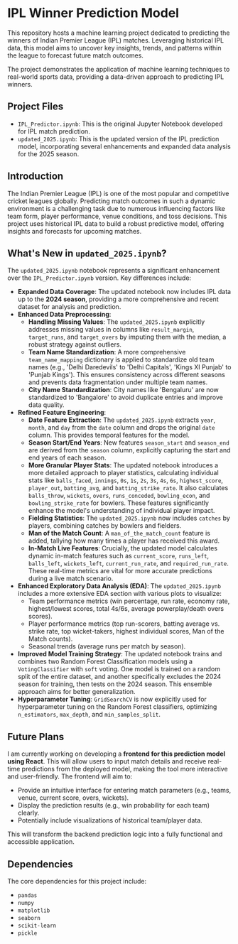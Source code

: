 # IPL Winner Prediction Model

This repository hosts a machine learning project dedicated to predicting the winners of Indian Premier League (IPL) matches. Leveraging historical IPL data, this model aims to uncover key insights, trends, and patterns within the league to forecast future match outcomes.

The project demonstrates the application of machine learning techniques to real-world sports data, providing a data-driven approach to predicting IPL winners.

## Project Files

* `IPL_Predictor.ipynb`: This is the original Jupyter Notebook developed for IPL match prediction.
* `updated_2025.ipynb`: This is the updated version of the IPL prediction model, incorporating several enhancements and expanded data analysis for the 2025 season.

## Introduction

The Indian Premier League (IPL) is one of the most popular and competitive cricket leagues globally. Predicting match outcomes in such a dynamic environment is a challenging task due to numerous influencing factors like team form, player performance, venue conditions, and toss decisions. This project uses historical IPL data to build a robust predictive model, offering insights and forecasts for upcoming matches.

## What's New in `updated_2025.ipynb`?

The `updated_2025.ipynb` notebook represents a significant enhancement over the `IPL_Predictor.ipynb` version. Key differences include:

* **Expanded Data Coverage**: The updated notebook now includes IPL data up to the **2024 season**, providing a more comprehensive and recent dataset for analysis and prediction.
* **Enhanced Data Preprocessing**:
    * **Handling Missing Values**: The `updated_2025.ipynb` explicitly addresses missing values in columns like `result_margin`, `target_runs`, and `target_overs` by imputing them with the median, a robust strategy against outliers.
    * **Team Name Standardization**: A more comprehensive `team_name_mapping` dictionary is applied to standardize old team names (e.g., 'Delhi Daredevils' to 'Delhi Capitals', 'Kings XI Punjab' to 'Punjab Kings'). This ensures consistency across different seasons and prevents data fragmentation under multiple team names.
    * **City Name Standardization**: City names like 'Bengaluru' are now standardized to 'Bangalore' to avoid duplicate entries and improve data quality.
* **Refined Feature Engineering**:
    * **Date Feature Extraction**: The `updated_2025.ipynb` extracts `year`, `month`, and `day` from the `date` column and drops the original `date` column. This provides temporal features for the model.
    * **Season Start/End Years**: New features `season_start` and `season_end` are derived from the `season` column, explicitly capturing the start and end years of each season.
    * **More Granular Player Stats**: The updated notebook introduces a more detailed approach to player statistics, calculating individual stats like `balls_faced`, `innings`, `0s`, `1s`, `2s`, `3s`, `4s`, `6s`, `highest_score`, `player_out`, `batting_avg`, and `batting_strike_rate`. It also calculates `balls_throw`, `wickets`, `overs`, `runs_conceded`, `bowling_econ`, and `bowling_strike_rate` for bowlers. These features significantly enhance the model's understanding of individual player impact.
    * **Fielding Statistics**: The `updated_2025.ipynb` now includes `catches` by players, combining catches by bowlers and fielders.
    * **Man of the Match Count**: A `man_of_the_match_count` feature is added, tallying how many times a player has received this award.
    * **In-Match Live Features**: Crucially, the updated model calculates dynamic in-match features such as `current_score`, `runs_left`, `balls_left`, `wickets_left`, `current_run_rate`, and `required_run_rate`. These real-time metrics are vital for more accurate predictions during a live match scenario.
* **Enhanced Exploratory Data Analysis (EDA)**: The `updated_2025.ipynb` includes a more extensive EDA section with various plots to visualize:
    * Team performance metrics (win percentage, run rate, economy rate, highest/lowest scores, total 4s/6s, average powerplay/death overs scores).
    * Player performance metrics (top run-scorers, batting average vs. strike rate, top wicket-takers, highest individual scores, Man of the Match counts).
    * Seasonal trends (average runs per match by season).
* **Improved Model Training Strategy**: The updated notebook trains and combines two Random Forest Classification models using a `VotingClassifier` with `soft` voting. One model is trained on a random split of the entire dataset, and another specifically excludes the 2024 season for training, then tests on the 2024 season. This ensemble approach aims for better generalization.
* **Hyperparameter Tuning**: `GridSearchCV` is now explicitly used for hyperparameter tuning on the Random Forest classifiers, optimizing `n_estimators`, `max_depth`, and `min_samples_split`.

## Future Plans

I am currently working on developing a **frontend for this prediction model using React**. This will allow users to input match details and receive real-time predictions from the deployed model, making the tool more interactive and user-friendly. The frontend will aim to:

* Provide an intuitive interface for entering match parameters (e.g., teams, venue, current score, overs, wickets).
* Display the prediction results (e.g., win probability for each team) clearly.
* Potentially include visualizations of historical team/player data.

This will transform the backend prediction logic into a fully functional and accessible application.

## Dependencies

The core dependencies for this project include:

* `pandas`
* `numpy`
* `matplotlib`
* `seaborn`
* `scikit-learn`
* `pickle`
